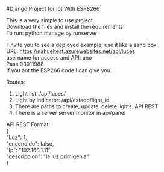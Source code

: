#Django Project for Iot With ESP8266

This is a very simple to use project.<br/>
Download the files and install the requirements.<br/>
To run: python manage.py runserver <br/>

I invite you to see a deployed example, use it like a sand box:<br/>
URL: https://nahueltest.azurewebsites.net/api/luces<br/>
username for access and API: uno<br/>
Pass:03011988 <br/>
If you ant the ESP266 code I can give you.


Routes:<br/>
1) Light list: /api/luces/<br/>
2) Light by indicator: /api/estado/light_id <br/>
3) There are paths to create, update, delete lights. API REST <br/>
4) There is a server server monitor in api/panel<br/>

API REST Format:<br/>
          {<br/>
              "Luz": 1,<br/>
              "encendido": false,<br/>
              "Ip": "192.168.1.11",<br/>
              "descripcion": "la luz primigenia"<br/>
          }<br/>

